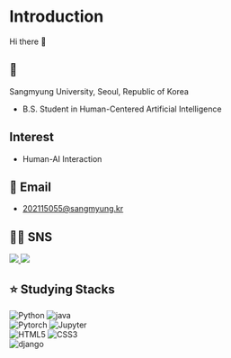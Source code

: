 <!--
**standyoung/standyoung** is a ✨ _special_ ✨ repository because its `README.md` (this file) appears on your GitHub profile.

Here are some ideas to get you started:

- 🔭 I’m currently working on ...
- 🌱 I’m currently learning ...
- 👯 I’m looking to collaborate on ...
- 🤔 I’m looking for help with ...
- 💬 Ask me about ...
- 📫 How to reach me: ...
- 😄 Pronouns: ...
- ⚡ Fun fact: ...
-->
# Introduction
Hi there 👋

## 🏫
Sangmyung University, Seoul, Republic of Korea
 - B.S. Student in Human-Centered Artificial Intelligence

## Interest
 - Human-AI Interaction

<!--### Qualification
 - SQL Developer-->

## 📨 Email
- 202115055@sangmyung.kr
  
## 👨‍💻 SNS
<a href="#/">
 <img src="https://img.shields.io/badge/Instagram-E4405F?style=flat-square&logo=Instagram&logoColor=white&link=#">
</a>

<a href="#">
 <img src="https://img.shields.io/badge/Tistroy Blog-000000?style=flat-square&logo=Tistory&logoColor=white&link=#">
</a>


## ⭐️ Studying Stacks
![Python](https://img.shields.io/badge/Python-3776AB?style=for-the-badge&logo=Python&logoColor=white) ![java](https://img.shields.io/badge/java-007396?style=for-the-badge&logo=java&logoColor=white)<br/>
![Pytorch](https://img.shields.io/badge/Pytorch-EE4C2C?style=for-the-badge&logo=Pytorch&logoColor=white) ![Jupyter](https://img.shields.io/badge/Jupyter-F37626?style=for-the-badge&logo=Jupyter&logoColor=white)<br/>
![HTML5](https://img.shields.io/badge/html5-%23E34F26.svg?style=for-the-badge&logo=html5&logoColor=white) ![CSS3](https://img.shields.io/badge/css3-%231572B6.svg?style=for-the-badge&logo=css3&logoColor=white)<br/>
![django](https://img.shields.io/badge/django-092E20?style=for-the-badge&logo=django&logoColor=white)
